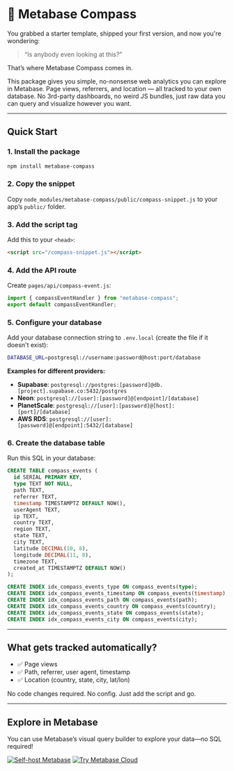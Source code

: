# 🧭 Metabase Compass

You grabbed a starter template, shipped your first version, and now you're wondering:

> “Is anybody even looking at this?”

That’s where Metabase Compass comes in.

This package gives you simple, no-nonsense web analytics you can explore in Metabase.
Page views, referrers, and location — all tracked to your own database.
No 3rd-party dashboards, no weird JS bundles, just raw data you can query and visualize however you want.

---

## Quick Start

### 1. Install the package

```bash
npm install metabase-compass
```

### 2. Copy the snippet

Copy `node_modules/metabase-compass/public/compass-snippet.js` to your app’s `public/` folder.

### 3. Add the script tag

Add this to your `<head>`:

```html
<script src="/compass-snippet.js"></script>
```

### 4. Add the API route

Create `pages/api/compass-event.js`:

```js
import { compassEventHandler } from "metabase-compass";
export default compassEventHandler;
```

### 5. Configure your database

Add your database connection string to `.env.local` (create the file if it doesn't exist):

```bash
DATABASE_URL=postgresql://username:password@host:port/database
```

**Examples for different providers:**

- **Supabase**: `postgresql://postgres:[password]@db.[project].supabase.co:5432/postgres`
- **Neon**: `postgresql://[user]:[password]@[endpoint]/[database]`
- **PlanetScale**: `postgresql://[user]:[password]@[host]:[port]/[database]`
- **AWS RDS**: `postgresql://[user]:[password]@[endpoint]:5432/[database]`

### 6. Create the database table

Run this SQL in your database:

```sql
CREATE TABLE compass_events (
  id SERIAL PRIMARY KEY,
  type TEXT NOT NULL,
  path TEXT,
  referrer TEXT,
  timestamp TIMESTAMPTZ DEFAULT NOW(),
  userAgent TEXT,
  ip TEXT,
  country TEXT,
  region TEXT,
  state TEXT,
  city TEXT,
  latitude DECIMAL(10, 8),
  longitude DECIMAL(11, 8),
  timezone TEXT,
  created_at TIMESTAMPTZ DEFAULT NOW()
);

CREATE INDEX idx_compass_events_type ON compass_events(type);
CREATE INDEX idx_compass_events_timestamp ON compass_events(timestamp);
CREATE INDEX idx_compass_events_path ON compass_events(path);
CREATE INDEX idx_compass_events_country ON compass_events(country);
CREATE INDEX idx_compass_events_state ON compass_events(state);
CREATE INDEX idx_compass_events_city ON compass_events(city);
```

---

## What gets tracked automatically?

- ✅ Page views
- ✅ Path, referrer, user agent, timestamp
- ✅ Location (country, state, city, lat/lon)

No code changes required. No config. Just add the script and go.

---

## Explore in Metabase

You can use Metabase’s visual query builder to explore your data—no SQL required!

[![Self-host Metabase](https://img.shields.io/badge/Self--host-Metabase-blue?logo=metabase)](https://www.metabase.com/docs/latest/operations-guide/installing.html)
[![Try Metabase Cloud](https://img.shields.io/badge/Try%20Cloud-Metabase-brightgreen?logo=metabase)](https://www.metabase.com/start)
